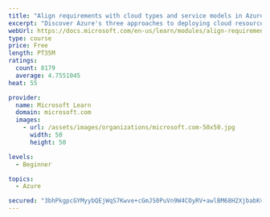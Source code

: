 ```yaml
---
title: "Align requirements with cloud types and service models in Azure"
excerpt: "Discover Azure's three approaches to deploying cloud resources -- public, private, and hybrid -- and learn the difference each makes in your Azure services."
webUrl: https://docs.microsoft.com/en-us/learn/modules/align-requirements-in-azure/
type: course
price: Free
length: PT35M
ratings:
  count: 8179
  average: 4.7551045
heat: 55

provider:
  name: Microsoft Learn
  domain: microsoft.com
  images:
    - url: /assets/images/organizations/microsoft.com-50x50.jpg
      width: 50
      height: 50

levels:
  - Beginner

topics:
  - Azure

secured: "3bhPkgpcGYMyybQEjWqS7Kwve+cGmJS0PuVn9W4COyRV+awlBM68H2XjbabKvUd1FouYTeC+860HtYSan7YKxbN8a4TcLFcQAViIXcAZ3CdTOaInZwxNGORzb/k98my5g9lfG7TcMX3UO75t274zGCKSg+VzRQtJIQa4FHkHKqB7UJnIrBoKKJzlssx1XIpY2UFeDEcga2xsF1A+41L8YX1mVdV7d01tLC8zZK7Gr0MzmZDouwvWGAnaqrqaDE60v5qNWoRT0PUXyLshOzNuGe8DG5c3MlOwbGcqtn2SiSuyEj+ORSpsNxi290BL3Mc2O0k0t7p3zaoRp69Qj60QLPaPkq3rIgMfDW46RcUQk9A5E8/Ia1dlCqw/MRqYv+0QK68Olfdyb1lXohd8HiCkPXTYLhQ3f/tTFf973ycJer0=;15HUjSiFa/BitpkN7EHqvw=="
---
```



